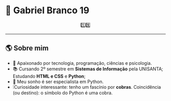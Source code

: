 # 🐍 Gabriel Branco 19
<p align="center">
1️⃣9️⃣
</p>

---

## 🌎 Sobre mim
- 👤 Apaixonado por tecnologia, programação, ciências e psicologia.
- 📚 Cursando 2º semestre em **Sistemas de Informação** pela UNISANTA; Estudando **HTML e CSS** e **Python**;
- 🎯 Meu sonho é ser especialista em Python. 
- ❕Curiosidade interessante: tenho um fascínio por **cobras**. Coincidência (ou destino): o símbolo do Python é uma cobra.
